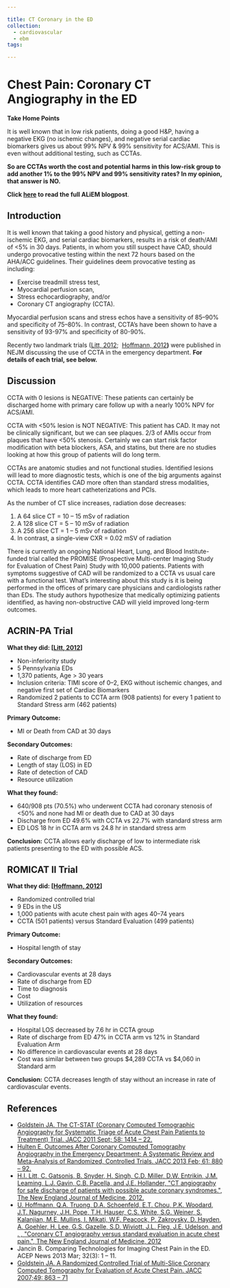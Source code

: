 ```yaml
---

title: CT Coronary in the ED
collection:
  - cardiovascular
  - ebm
tags:

---
```




# Chest Pain: Coronary CT Angiography in the ED

**Take Home Points**

It is well known that in low risk patients, doing a good H&P, having a negative EKG (no ischemic changes), and negative serial cardiac biomarkers gives us about 99% NPV & 99% sensitivity for ACS/AMI. This is even without additional testing, such as CCTAs.

**So are CCTAs worth the cost and potential harms in this low-risk group to add another 1% to the 99% NPV and 99% sensitivity rates? In my opinion, that answer is NO.**

**Click [here](http://academiclifeinem.com/chest-pain-part-3-of-3-coronary-ct-angiography-in-the-ed/) to read the full ALiEM blogpost**.

## **Introduction**

It is well known that taking a good history and physical, getting a non-ischemic EKG, and serial cardiac biomarkers, results in a risk of death/AMI of &lt;5% in 30 days. Patients, in whom you still suspect have CAD, should undergo provocative testing within the next 72 hours based on the AHA/ACC guidelines. Their guidelines deem provocative testing as including:

-   Exercise treadmill stress test,
-   Myocardial perfusion scan,
-   Stress echocardiography, and/or 
-   Coronary CT angiography (CCTA).  

Myocardial perfusion scans and stress echos have a sensitivity of 85–90% and specificity of 75–80%. In contrast, CCTA’s have been shown to have a sensitivity of 93-97% and specificity of 80-90%.

Recently two landmark trials ([Litt, 2012](http://www.ncbi.nlm.nih.gov/pubmed/22449295);  [Hoffmann, 2012](http://www.ncbi.nlm.nih.gov/pubmed/22830462)**)** were published in NEJM discussing the use of CCTA in the emergency department. **For details of each trial, see below.**

## **Discussion**

CCTA with 0 lesions is NEGATIVE: These patients can certainly be discharged home with primary care follow up with a nearly 100% NPV for ACS/AMI.

CCTA with &lt;50% lesion is NOT NEGATIVE: This patient has CAD. It may not be clinically significant, but we can see plaques. 2/3 of AMIs occur from plaques that have &lt;50% stenosis. Certainly we can start risk factor modification with beta blockers, ASA, and statins, but there are no studies looking at how this group of patients will do long term.

CCTAs are anatomic studies and not functional studies. Identified lesions will lead to more diagnostic tests, which is one of the big arguments against CCTA. CCTA identifies CAD more often than standard stress modalities, which leads to more heart catheterizations and PCIs. 

As the number of CT slice increases, radiation dose decreases:

1.  A 64 slice CT = 10 – 15 mSv of radiation 
2.  A 128 slice CT = 5 – 10 mSv of radiation 
3.  A 256 slice CT = 1 – 5 mSv of radiation
4.  In contrast, a single-view CXR = 0.02 mSV of radiation

There is currently an ongoing National Heart, Lung, and Blood Institute-funded trial called the PROMISE (Prospective Multi-center Imaging Study for Evaluation of Chest Pain) Study with 10,000 patients. Patients with symptoms suggestive of CAD will be randomized to a CCTA vs usual care with a functional test. What’s interesting about this study is it is being performed in the offices of primary care physicians and cardiologists rather than EDs. The study authors hypothesize that medically optimizing patients identified, as having non-obstructive CAD will yield improved long-term outcomes.

## ACRIN-PA Trial

**What they did: \[[Litt, 2012](http://www.ncbi.nlm.nih.gov/pubmed/22449295)\]**

-   Non-inferiority study
-   5 Pennsylvania EDs
-   1,370 patients, Age &gt; 30 years
-   Inclusion criteria: TIMI score of 0–2, EKG without ischemic changes, and negative first set of Cardiac Biomarkers
-   Randomized 2 patients to CCTA arm (908 patients) for every 1 patient to Standard Stress arm (462 patients)

**Primary Outcome:**

-   MI or Death from CAD at 30 days

**Secondary Outcomes:**

-   Rate of discharge from ED
-   Length of stay (LOS) in ED
-   Rate of detection of CAD
-   Resource utilization

**What they found:**

-   640/908 pts (70.5%) who underwent CCTA had coronary stenosis of &lt;50% and none had MI or death due to CAD at 30 days
-   Discharge from ED 49.6% with CCTA vs 22.7% with standard stress arm
-   ED LOS 18 hr in CCTA arm vs 24.8 hr in standard stress arm

**Conclusion:** CCTA allows early discharge of low to intermediate risk patients presenting to the ED with possible ACS. 

## ROMICAT II Trial

**What they did: \[[Hoffmann, 2012](http://www.ncbi.nlm.nih.gov/pubmed/22830462)\]**

-   Randomized controlled trial
-   9 EDs in the US
-   1,000 patients with acute chest pain with ages 40–74 years
-   CCTA (501 patients) versus Standard Evaluation (499 patients)

**Primary Outcome:**

-   Hospital length of stay

**Secondary Outcomes:**

-   Cardiovascular events at 28 days
-   Rate of discharge from ED
-   Time to diagnosis
-   Cost
-   Utilization of resources

**What they found:**

-   Hospital LOS decreased by 7.6 hr in CCTA group
-   Rate of discharge from ED 47% in CCTA arm vs 12% in Standard Evaluation Arm
-   No difference in cardiovascular events at 28 days
-   Cost was similar between two groups $4,289 CCTA vs $4,060 in Standard arm

**Conclusion:** CCTA decreases length of stay without an increase in rate of cardiovascular events.

## References

-   [Goldstein JA. The CT-STAT (Coronary Computed Tomographic Angiography for Systematic Triage of Acute Chest Pain Patients to Treatment) Trial. JACC 2011 Sept; 58: 1414 – 22.](http://www.ncbi.nlm.nih.gov/pubmed/21939822)
-   [Hulten E. Outcomes After Coronary Computed Tomography Angiography in the Emergency Department: A Systematic Review and Meta-Analysis of Randomized, Controlled Trials. JACC 2013 Feb; 61: 880 – 92.](http://www.ncbi.nlm.nih.gov/pubmed/23395069)
-   [H.I. Litt, C. Gatsonis, B. Snyder, H. Singh, C.D. Miller, D.W. Entrikin, J.M. Leaming, L.J. Gavin, C.B. Pacella, and J.E. Hollander, "CT angiography for safe discharge of patients with possible acute coronary syndromes.", The New England Journal of Medicine, 2012.](http://www.ncbi.nlm.nih.gov/pubmed/22449295)
-   [U. Hoffmann, Q.A. Truong, D.A. Schoenfeld, E.T. Chou, P.K. Woodard, J.T. Nagurney, J.H. Pope, T.H. Hauser, C.S. White, S.G. Weiner, S. Kalanjian, M.E. Mullins, I. Mikati, W.F. Peacock, P. Zakroysky, D. Hayden, A. Goehler, H. Lee, G.S. Gazelle, S.D. Wiviott, J.L. Fleg, J.E. Udelson, and . , "Coronary CT angiography versus standard evaluation in acute chest pain.", The New England Journal of Medicine, 2012](http://www.ncbi.nlm.nih.gov/pubmed/22830462)
-   Jancin B. Comparing Technologies for Imaging Chest Pain in the ED. ACEP News 2013 Mar; 32(3): 1 – 11.
-   [Goldstein JA. A Randomized Controlled Trial of Multi-Slice Coronary Computed Tomography for Evaluation of Acute Chest Pain. JACC 2007;49: 863 – 71](http://www.ncbi.nlm.nih.gov/pubmed/17320744)

